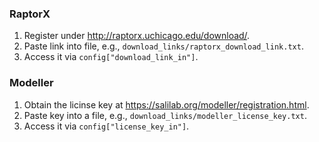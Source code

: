 ### RaptorX

1) Register under http://raptorx.uchicago.edu/download/. 
2) Paste link into file, e.g., `download_links/raptorx_download_link.txt`. 
3) Access it via `config["download_link_in"]`.

### Modeller

1) Obtain the licinse key at https://salilab.org/modeller/registration.html.
2) Paste key into a file, e.g., `download_links/modeller_license_key.txt`.
3) Access it via `config["license_key_in"]`.